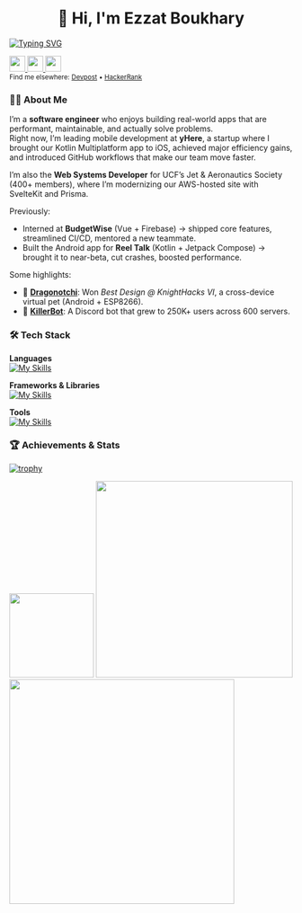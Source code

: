 <h1 align="center">👋 Hi, I'm Ezzat Boukhary</h1>

[![Typing SVG](https://readme-typing-svg.demolab.com?font=Fira+Code&weight=600&pause=1000&color=blue&width=500&lines=Software+Engineer;Mobile+%26+Web+Developer;Kotlin+%7C+Compose+Multiplatform+%7C+SwiftUI;React+%7C+SvelteKit+%7C+Node.js;AWS+%7C+Firebase+%7C+Docker)](https://git.io/typing-svg)

<div align="left">
  <a href="https://drive.google.com/file/d/1p4zQ5j1vAa5xzovAew3WFuxcWn7HHd14/view?usp=sharing" target="_blank">
    <img src="https://img.shields.io/badge/Resume-PDF-blueviolet?style=for-the-badge&logo=google-drive&logoColor=white" height="28" />
  </a>
  <a href="https://www.linkedin.com/in/ezzatboukhary/" target="_blank">
    <img src="https://img.shields.io/static/v1?message=LinkedIn&logo=linkedin&label=&color=0A66C2&logoColor=white&style=for-the-badge" height="28" />
  </a>
  <a href="https://ezzatboukhary.github.io/" target="_blank">
    <img src="https://img.shields.io/static/v1?message=Portfolio&logo=githubpages&label=&color=brightgreen&logoColor=white&style=for-the-badge" height="28" />
  </a>
</div>

<sub>
Find me elsewhere: 
<a href="https://devpost.com/EzzatBoukhary">Devpost</a> • 
<a href="https://www.hackerrank.com/profile/ezzatboukhary03">HackerRank</a>
</sub>

### 👨‍💻 About Me  

I’m a **software engineer** who enjoys building real-world apps that are performant, maintainable, and actually solve problems.  
Right now, I’m leading mobile development at **yHere**, a startup where I brought our Kotlin Multiplatform app to iOS, achieved major efficiency gains, and introduced GitHub workflows that make our team move faster.  

I’m also the **Web Systems Developer** for UCF’s Jet & Aeronautics Society (400+ members), where I’m modernizing our AWS-hosted site with SvelteKit and Prisma.  

Previously:  
- Interned at **BudgetWise** (Vue + Firebase) → shipped core features, streamlined CI/CD, mentored a new teammate.  
- Built the Android app for **Reel Talk** (Kotlin + Jetpack Compose) → brought it to near-beta, cut crashes, boosted performance.  

Some highlights:  
- 🐉 [**Dragonotchi**](https://devpost.com/software/dragonotchi): Won *Best Design @ KnightHacks VI*, a cross-device virtual pet (Android + ESP8266).  
- 🤖 [**KillerBot**](https://github.com/EzzatBoukhary/KillerBot): A Discord bot that grew to 250K+ users across 600 servers.  

### 🛠️ Tech Stack  

**Languages**  
[![My Skills](https://skillicons.dev/icons?i=kotlin,ts,swift,python,java,js,dart,cpp,c,cs,php,haskell,html,css&perline=8)](https://skillicons.dev)

**Frameworks & Libraries**  
[![My Skills](https://skillicons.dev/icons?i=react,vue,svelte,nextjs,flutter,nodejs,express,threejs,opencv,tensorflow,dotnet,flask,tailwind&perline=8)](https://skillicons.dev)

**Tools**  
[![My Skills](https://skillicons.dev/icons?i=firebase,mongodb,mysql,postgres,sqlite,prisma,aws,docker,git,githubactions,linux,androidstudio,visualstudio,figma,postman,jira&perline=8)](https://skillicons.dev)

### 🏆 Achievements & Stats 

[![trophy](https://github-profile-trophy.vercel.app/?username=ezzatboukhary&theme=onedark&column=4&row=1&margin-w=8&margin-h=8)](https://github.com/ryo-ma/github-profile-trophy)  

<img src="https://github-readme-stats.vercel.app/api/top-langs/?username=ezzatboukhary&layout=compact&theme=blue-green" height="150" />

<img src="https://readme-jokes.vercel.app/api" width="350"/>

<img src="https://media.giphy.com/media/L1R1tvI9svkIWwpVYr/giphy.gif" width="400"/>
